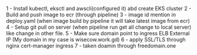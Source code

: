 1 - Install kubectl, eksctl and awscli(configured it) abd create EKS cluster
2 - Build and push image to ecr (through pipeline)
3 - image id mention in deploy.yaml (when image build by pipeline it will take latest image from ecr)
4 - Setup git pull on server (when pipeline run get all change to local server) like change in other file.
5 - Make sure domain point to ingress ELB External IP
    (My domain in my case is wisecow.work.gd)
6 - apply SSL/TLS through nginx cert-manager ingress
7 - taken doamin through freedomain.one


